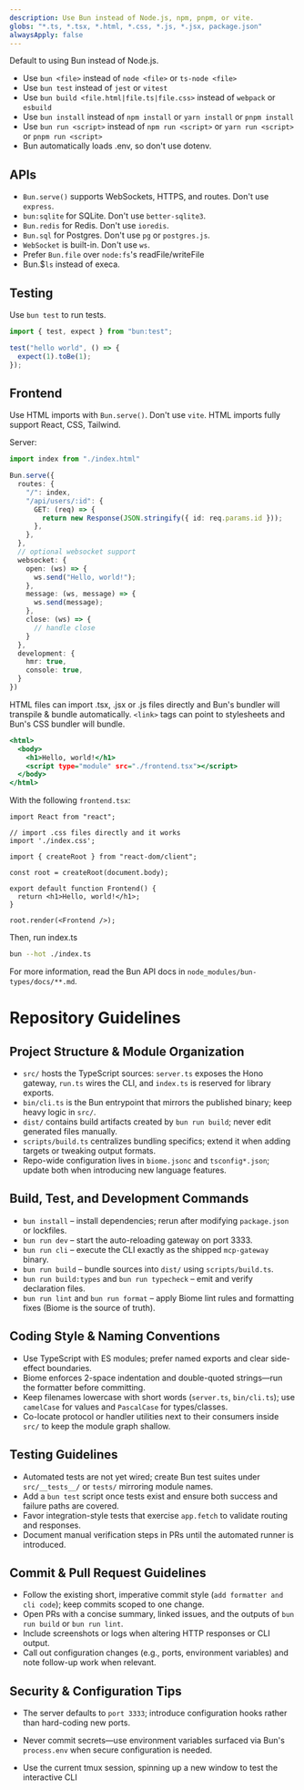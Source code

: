 ```yaml
---
description: Use Bun instead of Node.js, npm, pnpm, or vite.
globs: "*.ts, *.tsx, *.html, *.css, *.js, *.jsx, package.json"
alwaysApply: false
---
```


Default to using Bun instead of Node.js.

- Use `bun <file>` instead of `node <file>` or `ts-node <file>`
- Use `bun test` instead of `jest` or `vitest`
- Use `bun build <file.html|file.ts|file.css>` instead of `webpack` or `esbuild`
- Use `bun install` instead of `npm install` or `yarn install` or `pnpm install`
- Use `bun run <script>` instead of `npm run <script>` or `yarn run <script>` or `pnpm run <script>`
- Bun automatically loads .env, so don't use dotenv.

## APIs

- `Bun.serve()` supports WebSockets, HTTPS, and routes. Don't use `express`.
- `bun:sqlite` for SQLite. Don't use `better-sqlite3`.
- `Bun.redis` for Redis. Don't use `ioredis`.
- `Bun.sql` for Postgres. Don't use `pg` or `postgres.js`.
- `WebSocket` is built-in. Don't use `ws`.
- Prefer `Bun.file` over `node:fs`'s readFile/writeFile
- Bun.$`ls` instead of execa.

## Testing

Use `bun test` to run tests.

```ts#index.test.ts
import { test, expect } from "bun:test";

test("hello world", () => {
  expect(1).toBe(1);
});
```

## Frontend

Use HTML imports with `Bun.serve()`. Don't use `vite`. HTML imports fully support React, CSS, Tailwind.

Server:

```ts#index.ts
import index from "./index.html"

Bun.serve({
  routes: {
    "/": index,
    "/api/users/:id": {
      GET: (req) => {
        return new Response(JSON.stringify({ id: req.params.id }));
      },
    },
  },
  // optional websocket support
  websocket: {
    open: (ws) => {
      ws.send("Hello, world!");
    },
    message: (ws, message) => {
      ws.send(message);
    },
    close: (ws) => {
      // handle close
    }
  },
  development: {
    hmr: true,
    console: true,
  }
})
```

HTML files can import .tsx, .jsx or .js files directly and Bun's bundler will transpile & bundle automatically. `<link>` tags can point to stylesheets and Bun's CSS bundler will bundle.

```html#index.html
<html>
  <body>
    <h1>Hello, world!</h1>
    <script type="module" src="./frontend.tsx"></script>
  </body>
</html>
```

With the following `frontend.tsx`:

```tsx#frontend.tsx
import React from "react";

// import .css files directly and it works
import './index.css';

import { createRoot } from "react-dom/client";

const root = createRoot(document.body);

export default function Frontend() {
  return <h1>Hello, world!</h1>;
}

root.render(<Frontend />);
```

Then, run index.ts

```sh
bun --hot ./index.ts
```

For more information, read the Bun API docs in `node_modules/bun-types/docs/**.md`.

# Repository Guidelines

## Project Structure & Module Organization
- `src/` hosts the TypeScript sources: `server.ts` exposes the Hono gateway, `run.ts` wires the CLI, and `index.ts` is reserved for library exports.
- `bin/cli.ts` is the Bun entrypoint that mirrors the published binary; keep heavy logic in `src/`.
- `dist/` contains build artifacts created by `bun run build`; never edit generated files manually.
- `scripts/build.ts` centralizes bundling specifics; extend it when adding targets or tweaking output formats.
- Repo-wide configuration lives in `biome.jsonc` and `tsconfig*.json`; update both when introducing new language features.

## Build, Test, and Development Commands
- `bun install` – install dependencies; rerun after modifying `package.json` or lockfiles.
- `bun run dev` – start the auto-reloading gateway on port 3333.
- `bun run cli` – execute the CLI exactly as the shipped `mcp-gateway` binary.
- `bun run build` – bundle sources into `dist/` using `scripts/build.ts`.
- `bun run build:types` and `bun run typecheck` – emit and verify declaration files.
- `bun run lint` and `bun run format` – apply Biome lint rules and formatting fixes (Biome is the source of truth).

## Coding Style & Naming Conventions
- Use TypeScript with ES modules; prefer named exports and clear side-effect boundaries.
- Biome enforces 2-space indentation and double-quoted strings—run the formatter before committing.
- Keep filenames lowercase with short words (`server.ts`, `bin/cli.ts`); use `camelCase` for values and `PascalCase` for types/classes.
- Co-locate protocol or handler utilities next to their consumers inside `src/` to keep the module graph shallow.

## Testing Guidelines
- Automated tests are not yet wired; create Bun test suites under `src/__tests__/` or `tests/` mirroring module names.
- Add a `bun test` script once tests exist and ensure both success and failure paths are covered.
- Favor integration-style tests that exercise `app.fetch` to validate routing and responses.
- Document manual verification steps in PRs until the automated runner is introduced.

## Commit & Pull Request Guidelines
- Follow the existing short, imperative commit style (`add formatter and cli code`); keep commits scoped to one change.
- Open PRs with a concise summary, linked issues, and the outputs of `bun run build` or `bun run lint`.
- Include screenshots or logs when altering HTTP responses or CLI output.
- Call out configuration changes (e.g., ports, environment variables) and note follow-up work when relevant.

## Security & Configuration Tips
- The server defaults to `port 3333`; introduce configuration hooks rather than hard-coding new ports.
- Never commit secrets—use environment variables surfaced via Bun's `process.env` when secure configuration is needed.


- Use the current tmux session, spinning up a new window to test the interactive CLI